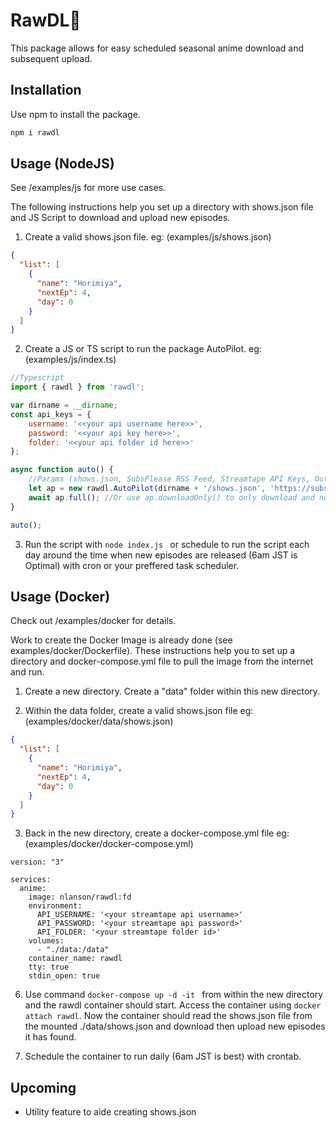 # RawDL💮
This package allows for easy scheduled seasonal anime download and subsequent upload.

## Installation

Use npm to install the package.

```bash
npm i rawdl
```

## Usage (NodeJS)
See /examples/js for more use cases.

The following instructions help you set up a directory with shows.json file and JS Script to download and upload new episodes.


1) Create a valid shows.json file. 
eg: (examples/js/shows.json)
```json
{
  "list": [
    {
      "name": "Horimiya",
      "nextEp": 4,
      "day": 0
    }
  ]
}
```

2) Create a JS or TS script to run the package AutoPilot.
eg: (examples/js/index.ts)

```javascript
//Typescript
import { rawdl } from 'rawdl';

var dirname = __dirname;
const api_keys = {
    username: '<<your api username here>>',
    password: '<<your api key here>>',
    folder: '<<your api folder id here>>'
};

async function auto() {
    //Params (shows.json, SubsPlease RSS Feed, Streamtape API Keys, Output Folder);
    let ap = new rawdl.AutoPilot(dirname + '/shows.json', 'https://subsplease.org/rss/?t&r=1080', api_keys, dirname+'/downloads');
    await ap.full(); //Or use ap.downloadOnly() to only download and no upload.
}

auto();

```
3) Run the script with `node index.js ` or schedule to run the script each day around the time when new episodes are released (6am JST is Optimal) with cron or your preffered task scheduler.


## Usage (Docker)
Check out /examples/docker for details.

Work to create the Docker Image is already done (see examples/docker/Dockerfile). These instructions help you to set up a directory and docker-compose.yml file to pull the image from the internet and run.


1) Create a new directory. Create a "data" folder within this new directory.


2) Within the data folder, create a valid shows.json file
eg:  (examples/docker/data/shows.json)
```json
{
  "list": [
    {
      "name": "Horimiya",
      "nextEp": 4,
      "day": 0
    }
  ]
}
```

3) Back in the new directory, create a docker-compose.yml file
eg:  (examples/docker/docker-compose.yml)
```
version: "3"

services:
  anime: 
    image: nlanson/rawdl:fd
    environment:
      API_USERNAME: '<your streamtape api username>'
      API_PASSWORD: '<your streamtape api password>'
      API_FOLDER: '<your streamtape folder id>'
    volumes:
      - "./data:/data"
    container_name: rawdl
    tty: true
    stdin_open: true
```

6) Use command `docker-compose up -d -it ` from within the new directory and the rawdl container should start. Access the container using `docker attach rawdl`. 
Now the container should read the shows.json file from the mounted ./data/shows.json and download then upload new episodes it has found.

7) Schedule the container to run daily (6am JST is best) with crontab.

## Upcoming
- Utility feature to aide creating shows.json
